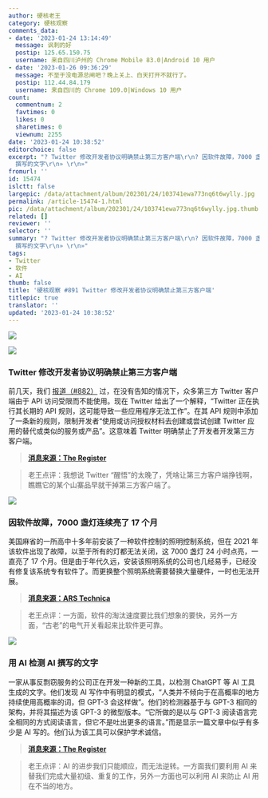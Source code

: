 ```yaml
---
author: 硬核老王
category: 硬核观察
comments_data:
- date: '2023-01-24 13:14:49'
  message: 讽刺的好
  postip: 125.65.150.75
  username: 来自四川泸州的 Chrome Mobile 83.0|Android 10 用户
- date: '2023-01-26 09:36:29'
  message: 不至于没电源总闸吧？晚上关上、白天打开不就行了。
  postip: 112.44.84.179
  username: 来自四川的 Chrome 109.0|Windows 10 用户
count:
  commentnum: 2
  favtimes: 0
  likes: 0
  sharetimes: 0
  viewnum: 2255
date: '2023-01-24 10:38:52'
editorchoice: false
excerpt: "? Twitter 修改开发者协议明确禁止第三方客户端\r\n? 因软件故障，7000 盏灯连续亮了 17 个月\r\n? 用 AI 检测 AI
  撰写的文字\r\n» \r\n»"
fromurl: ''
id: 15474
islctt: false
largepic: /data/attachment/album/202301/24/103741ewa773nq6t6wylly.jpg
permalink: /article-15474-1.html
pic: /data/attachment/album/202301/24/103741ewa773nq6t6wylly.jpg.thumb.jpg
related: []
reviewer: ''
selector: ''
summary: "? Twitter 修改开发者协议明确禁止第三方客户端\r\n? 因软件故障，7000 盏灯连续亮了 17 个月\r\n? 用 AI 检测 AI
  撰写的文字\r\n» \r\n»"
tags:
- Twitter
- 软件
- AI
thumb: false
title: '硬核观察 #891 Twitter 修改开发者协议明确禁止第三方客户端'
titlepic: true
translator: ''
updated: '2023-01-24 10:38:52'
---
```


![](/data/attachment/album/202301/24/103741ewa773nq6t6wylly.jpg)


![](/data/attachment/album/202301/24/103804wgmphumbqom3mcmi.jpg)


### Twitter 修改开发者协议明确禁止第三方客户端


前几天，我们 [报道（#882）](/article-15447-1.html) 过，在没有告知的情况下，众多第三方 Twitter 客户端由于 API 访问受限而不能使用。现在 Twitter 给出了一个解释，“Twitter 正在执行其长期的 API 规则，这可能导致一些应用程序无法工作”。在其 API 规则中添加了一条新的规则，限制开发者“使用或访问授权材料去创建或尝试创建 Twitter 应用的替代或类似的服务或产品”。这意味着 Twitter 明确禁止了开发者开发第三方客户端。



> 
> **[消息来源：The Register](https://www.theregister.com/2023/01/21/twitter_third_party_apps/)**
> 
> 
> 



> 
> 老王点评：我想说 Twitter “醒悟”的太晚了，凭啥让第三方客户端挣钱啊，瞧瞧它的某个山寨品早就干掉第三方客户端了。
> 
> 
> 


![](/data/attachment/album/202301/24/103820e9awh97q7k11hdwk.jpg)


### 因软件故障，7000 盏灯连续亮了 17 个月


美国麻省的一所高中十多年前安装了一种软件控制的照明控制系统，但在 2021 年该软件出现了故障，以至于所有的灯都无法关闭，这 7000 盏灯 24 小时点亮，一直亮了 17 个月。但是由于年代久远，安装该照明系统的公司也几经易手，已经没有修复该系统专有软件了。而更换整个照明系统需要替换大量硬件，一时也无法开展。



> 
> **[消息来源：ARS Technica](https://arstechnica.com/?p=1911551)**
> 
> 
> 



> 
> 老王点评：一方面，软件的淘汰速度要比我们想象的要快，另外一方面，“古老”的电气开关看起来比软件更可靠。
> 
> 
> 


![](/data/attachment/album/202301/24/103838qkzmxz757mckzx7r.jpg)


### 用 AI 检测 AI 撰写的文字


一家从事反剽窃服务的公司正在开发一种新的工具，以检测 ChatGPT 等 AI 工具生成的文字。他们发现 AI 写作中有明显的模式，“人类并不倾向于在高概率的地方持续使用高概率的词，但 GPT-3 会这样做”。他们的检测器基于与 GPT-3 相同的架构，并将其描述为该 GPT-3 的微型版本。“它所做的是以与 GPT-3 阅读语言完全相同的方式阅读语言，但它不是吐出更多的语言。”而是显示一篇文章中似乎有多少是 AI 写的。他们认为该工具可以保护学术诚信。



> 
> **[消息来源：The Register](https://www.theregister.com/2023/01/23/turnitin_chatgpt_detector/)**
> 
> 
> 



> 
> 老王点评：AI 的进步我们只能顺应，而无法逆转。一方面我们要利用 AI 来替我们完成大量初级、重复的工作，另外一方面也可以利用 AI 来防止 AI 用在不当的地方。
> 
> 
>